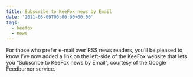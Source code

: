 ```yaml
---
title: Subscribe to KeeFox news by Email
date: '2011-05-09T00:00:00+00:00'
tags:
  - keefox
  - news
---
```

For those who prefer e-mail over RSS news readers, you’ll be pleased to know I’ve now added a link on the left-side of the KeeFox website that lets you “Subscribe to KeeFox news by Email“, courtesy of the Google Feedburner service.
